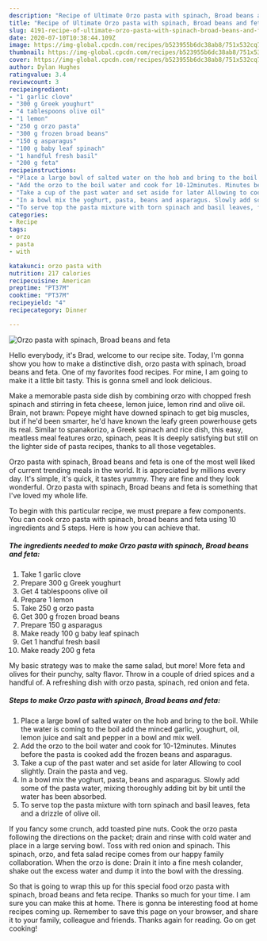 ```yaml
---
description: "Recipe of Ultimate Orzo pasta with spinach, Broad beans and feta"
title: "Recipe of Ultimate Orzo pasta with spinach, Broad beans and feta"
slug: 4191-recipe-of-ultimate-orzo-pasta-with-spinach-broad-beans-and-feta
date: 2020-07-10T10:38:44.109Z
image: https://img-global.cpcdn.com/recipes/b523955b6dc38ab8/751x532cq70/orzo-pasta-with-spinach-broad-beans-and-feta-recipe-main-photo.jpg
thumbnail: https://img-global.cpcdn.com/recipes/b523955b6dc38ab8/751x532cq70/orzo-pasta-with-spinach-broad-beans-and-feta-recipe-main-photo.jpg
cover: https://img-global.cpcdn.com/recipes/b523955b6dc38ab8/751x532cq70/orzo-pasta-with-spinach-broad-beans-and-feta-recipe-main-photo.jpg
author: Dylan Hughes
ratingvalue: 3.4
reviewcount: 3
recipeingredient:
- "1 garlic clove"
- "300 g Greek youghurt"
- "4 tablespoons olive oil"
- "1 lemon"
- "250 g orzo pasta"
- "300 g frozen broad beans"
- "150 g asparagus"
- "100 g baby leaf spinach"
- "1 handful fresh basil"
- "200 g feta"
recipeinstructions:
- "Place a large bowl of salted water on the hob and bring to the boil. While the water is coming to the boil add the minced garlic, youghurt, oil, lemon juice and salt and pepper in a bowl and mix well."
- "Add the orzo to the boil water and cook for 10-12minutes. Minutes before the pasta is cooked add the frozen beans and asparagus."
- "Take a cup of the past water and set aside for later Allowing to cool slightly. Drain the pasta and veg."
- "In a bowl mix the yoghurt, pasta, beans and asparagus. Slowly add some of the pasta water, mixing thoroughly adding bit by bit until the water has been absorbed."
- "To serve top the pasta mixture with torn spinach and basil leaves, feta and a drizzle of olive oil."
categories:
- Recipe
tags:
- orzo
- pasta
- with

katakunci: orzo pasta with 
nutrition: 217 calories
recipecuisine: American
preptime: "PT37M"
cooktime: "PT37M"
recipeyield: "4"
recipecategory: Dinner

---
```



![Orzo pasta with spinach, Broad beans and feta](https://img-global.cpcdn.com/recipes/b523955b6dc38ab8/751x532cq70/orzo-pasta-with-spinach-broad-beans-and-feta-recipe-main-photo.jpg)

Hello everybody, it's Brad, welcome to our recipe site. Today, I'm gonna show you how to make a distinctive dish, orzo pasta with spinach, broad beans and feta. One of my favorites food recipes. For mine, I am going to make it a little bit tasty. This is gonna smell and look delicious.

Make a memorable pasta side dish by combining orzo with chopped fresh spinach and stirring in feta cheese, lemon juice, lemon rind and olive oil. Brain, not brawn: Popeye might have downed spinach to get big muscles, but if he&#39;d been smarter, he&#39;d have known the leafy green powerhouse gets its real. Similar to spanakorizo, a Greek spinach and rice dish, this easy, meatless meal features orzo, spinach, peas It is deeply satisfying but still on the lighter side of pasta recipes, thanks to all those vegetables.

Orzo pasta with spinach, Broad beans and feta is one of the most well liked of current trending meals in the world. It is appreciated by millions every day. It's simple, it's quick, it tastes yummy. They are fine and they look wonderful. Orzo pasta with spinach, Broad beans and feta is something that I've loved my whole life.


To begin with this particular recipe, we must prepare a few components. You can cook orzo pasta with spinach, broad beans and feta using 10 ingredients and 5 steps. Here is how you can achieve that.

<!--inarticleads1-->

##### The ingredients needed to make Orzo pasta with spinach, Broad beans and feta:

1. Take 1 garlic clove
1. Prepare 300 g Greek youghurt
1. Get 4 tablespoons olive oil
1. Prepare 1 lemon
1. Take 250 g orzo pasta
1. Get 300 g frozen broad beans
1. Prepare 150 g asparagus
1. Make ready 100 g baby leaf spinach
1. Get 1 handful fresh basil
1. Make ready 200 g feta


My basic strategy was to make the same salad, but more! More feta and olives for their punchy, salty flavor. Throw in a couple of dried spices and a handful of. A refreshing dish with orzo pasta, spinach, red onion and feta. 

<!--inarticleads2-->

##### Steps to make Orzo pasta with spinach, Broad beans and feta:

1. Place a large bowl of salted water on the hob and bring to the boil. While the water is coming to the boil add the minced garlic, youghurt, oil, lemon juice and salt and pepper in a bowl and mix well.
1. Add the orzo to the boil water and cook for 10-12minutes. Minutes before the pasta is cooked add the frozen beans and asparagus.
1. Take a cup of the past water and set aside for later Allowing to cool slightly. Drain the pasta and veg.
1. In a bowl mix the yoghurt, pasta, beans and asparagus. Slowly add some of the pasta water, mixing thoroughly adding bit by bit until the water has been absorbed.
1. To serve top the pasta mixture with torn spinach and basil leaves, feta and a drizzle of olive oil.


If you fancy some crunch, add toasted pine nuts. Cook the orzo pasta following the directions on the packet; drain and rinse with cold water and place in a large serving bowl. Toss with red onion and spinach. This spinach, orzo, and feta salad recipe comes from our happy family collaboration. When the orzo is done: Drain it into a fine mesh colander, shake out the excess water and dump it into the bowl with the dressing. 

So that is going to wrap this up for this special food orzo pasta with spinach, broad beans and feta recipe. Thanks so much for your time. I am sure you can make this at home. There is gonna be interesting food at home recipes coming up. Remember to save this page on your browser, and share it to your family, colleague and friends. Thanks again for reading. Go on get cooking!
